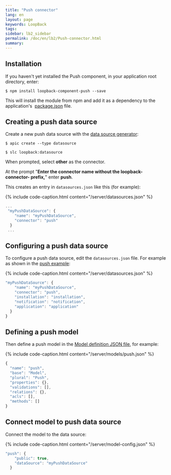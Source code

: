 ```yaml
---
title: "Push connector"
lang: en
layout: page
keywords: LoopBack
tags:
sidebar: lb2_sidebar
permalink: /doc/en/lb2/Push-connector.html
summary:
---
```


## Installation

If you haven't yet installed the Push component, in your application root directory, enter:

```shell
$ npm install loopback-component-push --save
```

This will install the module from npm and add it as a dependency to the application's 
[package.json](/doc/{{page.lang}}/lb2/package.json.html) file.

## Creating a push data source

Create a new push data source with the [data source generator](/doc/{{page.lang}}/lb2/Data-source-generator.html):

```shell
$ apic create --type datasource
```

```shell
$ slc loopback:datasource
```

When prompted, select **other** as the connector.  

At the prompt "**Enter the connector name without the loopback-connector- prefix,**" enter **push**.

This creates an entry in `datasources.json` like this (for example):

{% include code-caption.html content="/server/datasources.json" %}
```javascript
...
 "myPushDataSource": {
    "name": "myPushDataSource",
    "connector": "push"
  }
 ...
```

## Configuring a push data source

To configure a push data source, edit the `datasources.json` file.
For example as shown in the [push example](https:/github.com/strongloop/loopback-component-push/blob/master/example/server-2.0/):

{% include code-caption.html content="/server/datasources.json" %}
```javascript
"myPushDataSource": {
    "name": "myPushDataSource",
    "connector": "push",
    "installation": "installation",
    "notification": "notification",
    "application": "application"
  }
}
```

## Defining a push model

Then define a push model in the [Model definition JSON file](/doc/{{page.lang}}/lb2/Model-definition-JSON-file.html), for example:

{% include code-caption.html content="/server/models/push.json" %}
```javascript
{
  "name": "push",
  "base": "Model",
  "plural": "Push",
  "properties": {},
  "validations": [],
  "relations": {},
  "acls": [],
  "methods": []
}
```

## Connect model to push data source

Connect the model to the data source:

{% include code-caption.html content="/server/model-config.json" %}
```javascript
"push": {
    "public": true,
    "dataSource": "myPushDataSource"
  }
```
